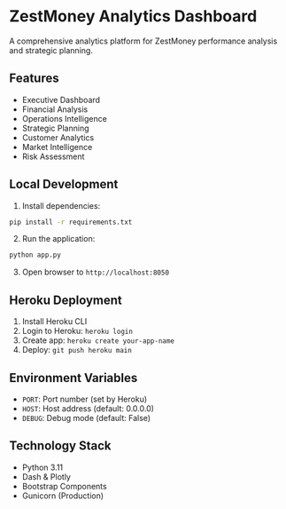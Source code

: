 # ZestMoney Analytics Dashboard

A comprehensive analytics platform for ZestMoney performance analysis and strategic planning.

## Features

- Executive Dashboard
- Financial Analysis
- Operations Intelligence
- Strategic Planning
- Customer Analytics
- Market Intelligence
- Risk Assessment

## Local Development

1. Install dependencies:

```bash
pip install -r requirements.txt
```

2. Run the application:

```bash
python app.py
```

3. Open browser to `http://localhost:8050`

## Heroku Deployment

1. Install Heroku CLI
2. Login to Heroku: `heroku login`
3. Create app: `heroku create your-app-name`
4. Deploy: `git push heroku main`

## Environment Variables

- `PORT`: Port number (set by Heroku)
- `HOST`: Host address (default: 0.0.0.0)
- `DEBUG`: Debug mode (default: False)

## Technology Stack

- Python 3.11
- Dash & Plotly
- Bootstrap Components
- Gunicorn (Production)
